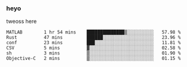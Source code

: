 ### heyo
tweoss here

<!--START_SECTION:waka-->

```text
MATLAB        1 hr 54 mins    ██████████████▒░░░░░░░░░░   57.98 %
Rust          47 mins         ██████░░░░░░░░░░░░░░░░░░░   23.96 %
conf          23 mins         ███░░░░░░░░░░░░░░░░░░░░░░   11.81 %
CSV           5 mins          ▓░░░░░░░░░░░░░░░░░░░░░░░░   02.58 %
sh            3 mins          ▒░░░░░░░░░░░░░░░░░░░░░░░░   01.90 %
Objective-C   2 mins          ▒░░░░░░░░░░░░░░░░░░░░░░░░   01.15 %
```

<!--END_SECTION:waka-->

<!--
**Tweoss/tweoss** is a ✨ _special_ ✨ repository because its `README.md` (this file) appears on your GitHub profile.

Here are some ideas to get you started:

- 🔭 I’m currently working on ...
- 🌱 I’m currently learning ...
- 👯 I’m looking to collaborate on ...
- 🤔 I’m looking for help with ...
- 💬 Ask me about ...
- 📫 How to reach me: ...
- 😄 Pronouns: ...
- ⚡ Fun fact: ...
-->
